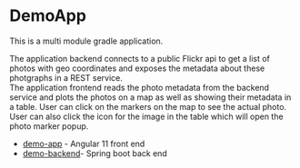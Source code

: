 # DemoApp

This is a multi module gradle application.

The application backend connects to a public Flickr api to get a list of photos with geo coordinates and exposes the
metadata about these photgraphs in a REST service.
<br>
The application frontend reads the photo metadata from the backend service and plots the photos on a map
as well as showing their metadata in a table.  User can click on the markers on the map to see the actual photo.
User can also click the icon for the image in the table which will open the photo marker popup. 

* [demo-app](demo-app) - Angular 11 front end
* [demo-backend](demo-backend)- Spring boot back end
